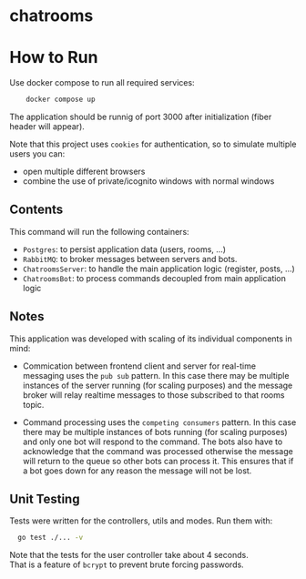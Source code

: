 # chatrooms

# How to Run

Use docker compose to run all required services:

```sh
    docker compose up
```

The application should be runnig of port 3000 after initialization (fiber header will appear).   

Note that this project uses `cookies` for authentication, so to simulate multiple users you can:    
- open multiple different browsers 
- combine the use of private/icognito windows with normal windows

## Contents
This command will run the following containers:

- `Postgres`: to persist application data (users, rooms, ...)
- `RabbitMQ`: to broker messages between servers and bots.
- `ChatroomsServer`: to handle the main application logic (register, posts, ...)
- `ChatroomsBot`: to process commands decoupled from main application logic

## Notes
This application was developed with scaling of its individual components in mind:

- Commication between frontend client and server for real-time messaging uses
  the `pub sub` pattern. In this case there may be multiple instances of the
  server running (for scaling purposes) and the message broker will relay 
  realtime messages to those subscribed to that rooms topic.

- Command processing uses the `competing consumers` pattern. In this case there
  may be multiple instances of bots running (for scaling purposes) and
  only one bot will respond to the command. The bots also have to acknowledge
  that the command was processed otherwise the message will return to the queue
  so other bots can process it. This ensures that if a bot goes down for any
  reason the message will not be lost.

## Unit Testing

Tests were written for the controllers, utils and modes. Run them with:

```sh
  go test ./... -v
```

Note that the tests for the user controller take about 4 seconds.   
That is a feature of `bcrypt` to prevent brute forcing passwords.